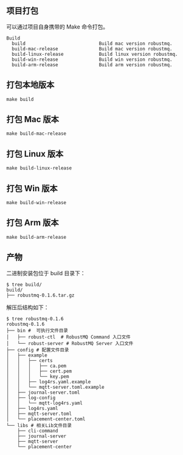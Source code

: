 ## 项目打包
可以通过项目自身携带的 Make 命令打包。
```
Build
  build                           Build mac version robustmq.
  build-mac-release               Build mac version robustmq.
  build-linux-release             Build linux version robustmq.
  build-win-release               Build win version robustmq.
  build-arm-release               Build arm version robustmq.
```

## 打包本地版本
```
make build
```
## 打包 Mac 版本
```
make build-mac-release
```
## 打包 Linux 版本
```
make build-linux-release  
```
## 打包 Win 版本
```
make build-win-release
```
## 打包 Arm 版本
```
make build-arm-release
```

## 产物
二进制安装包位于 build 目录下：
```
$ tree build/
build/
├── robustmq-0.1.6.tar.gz
```
解压后结构如下：
```
$ tree robustmq-0.1.6
robustmq-0.1.6
├── bin #  可执行文件目录
│   ├── robust-ctl  # RobustMQ Command 入口文件
│   └── robust-server # RobustMQ Server 入口文件
├── config # 配置文件目录
│   ├── example
│   │   ├── certs
│   │   │   ├── ca.pem
│   │   │   ├── cert.pem
│   │   │   └── key.pem
│   │   ├── log4rs.yaml.example
│   │   └── mqtt-server.toml.example
│   ├── journal-server.toml
│   ├── log-config
│   │   └── mqtt-log4rs.yaml
│   ├── log4rs.yaml
│   ├── mqtt-server.toml
│   └── placement-center.toml
└── libs # 相关Lib文件目录
    ├── cli-command
    ├── journal-server
    ├── mqtt-server
    └── placement-center
```